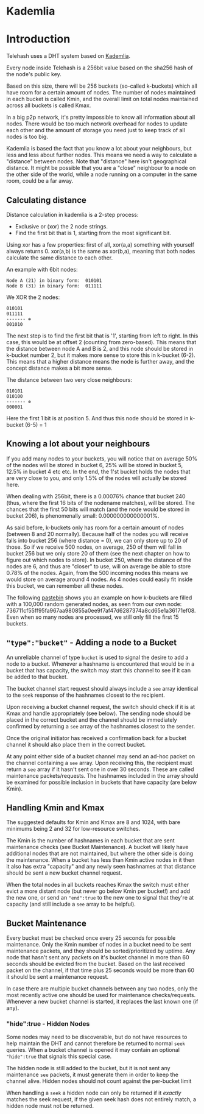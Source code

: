 Kademlia
=================

# Introduction

Telehash uses a DHT system based on [Kademlia][].

Every node inside Telehash is a 256bit value based on the sha256 hash of the node's public key.

Based on this size, there will be 256 buckets (so-called k-buckets) which all have room for a certain amount of nodes. The number of nodes maintained in each bucket is called Kmin, and the overall limit on total nodes maintained across all buckets is called Kmax.

In a big p2p network, it's pretty impossible to know all information about all nodes. There would be too much network
overhead for nodes to update each other and the amount of storage you need just to keep track of all nodes is too big.

Kademlia is based the fact that you know a lot about your neighbours, but less and less about further nodes. This means
we need a way to calculate a "distance" between nodes. Note that "distance" here isn't geographical distance. It might
be possible that you are a "close" neighbour to a node on the other side of the world, while a node running on a computer
in the same room, could be a far away.


## Calculating distance
Distance calculation in kademlia is a 2-step process:


   - Exclusive or (xor) the 2 node strings.
   - Find the first bit that is 1, starting from the most significant bit.

Using xor has a few properties: first of all, xor(a,a) something with yourself always returns 0. xor(a,b) is the same
as xor(b,a), meaning that both nodes calculate the same distance to each other.

An example with 6bit nodes:

    Node A (21) in binary form:  010101
    Node B (31) in binary form:  011111


We XOR the 2 nodes:

    010101
    011111
    ------- ⊕
    001010

The next step is to find the first bit that is '1', starting from left to right. In this case, this would be at offset
2 (counting from zero-based). This means that the distance between node A and B is 2, and this node should be stored in
k-bucket number 2, but it makes more sense to store this in k-bucket (6-2). This means that a higher distance means the
node is further away, and the concept distance makes a bit more sense.

The distance between two very close neighbours:

    010101
    010100
    ------- ⊕
    000001

Here the first 1 bit is at position 5. And thus this node should be stored in k-bucket (6-5) = 1



## Knowing a lot about your neighbours
If you add many nodes to your buckets, you will notice that on average 50% of the nodes will be stored in bucket 6, 25%
will be stored in bucket 5, 12.5% in bucket 4 etc etc. In the end, the 1'st bucket holds the nodes that are very close
to you, and only 1.5% of the nodes will actually be stored here.

When dealing with 256bit, there is a 0.00076% chance that bucket 240 (thus, where the first 16 bits of the nodename
matches), will be stored. The chances that the first 50 bits will match (and the node would be stored in bucket 206),
is phenomenally small: 0.000000000000001%.

As said before, k-buckets only has room for a certain amount of nodes (between 8 and 20 normally). Because half of the
nodes you will receive falls into bucket 256 (where distance = 0), we can only store up to 20 of those. So if we receive
500 nodes, on average, 250 of them will fall in bucket 256 but we only store 20 of them (see the next chapter on how to
figure out which nodes to store). In bucket 250, where the distance of the nodes are 6, and thus are "closer" to use,
will on average be able to store 0.78% of the nodes. Again, from the 500 incoming nodes this means we would store on
average around 4 nodes. As 4 nodes could easily fit inside this bucket, we can remember all these nodes.

The following [pastebin][] shows you an example on how k-buckets are filled with a 100,000
random generated nodes, as seen from our own node: 736711cf55ff95fa967aa980855a0ee9f7af47d6287374a8cd65e1a36171ef08.
Even when so many nodes are processed, we still only fill the first 15 buckets.

## `"type":"bucket"` - Adding a node to a Bucket

An unreliable channel of type `bucket` is used to signal the desire to add a node to a bucket.  Whenever a hashname is encountered that would be in a bucket that has capacity, the switch may start this channel to see if it can be added to that bucket.

The bucket channel start request should always include a `see` array identical to the `seek` response of the hashnames closest to the recipient.

Upon receiving a bucket channel request, the switch should check if it is at Kmax and handle appropriately (see below). The sending node should be placed in the correct bucket and the channel should be immediately confirmed by returning a `see` array of the hashnames closest to the sender.

Once the original initiator has received a confirmation back for a bucket channel it should also place them in the correct bucket.

At any point either side of a bucket channel may send an ad-hoc packet on the channel containing a `see` array.  Upon receiving this, the recipient must return a `see` array if it hasn't sent one in over 30 seconds.  These are called maintenance packets/requests.  The hashnames included in the array should be examined for possible inclusion in buckets that have capacity (are below Kmin).

## Handling Kmin and Kmax

The suggested defaults for Kmin and Kmax are 8 and 1024, with bare minimums being 2 and 32 for low-resource switches. 

The Kmin is the number of hashnames in each bucket that are sent maintenance checks (see Bucket Maintenance). A bucket will likely have additional nodes that are not maintained, but where the other side is doing the maintenance.  When a bucket has less than Kmin active nodes in it then it also has extra "capacity" and any newly seen hashnames at that distance should be sent a new bucket channel request.

When the total nodes in all buckets reaches Kmax the switch must either evict a more distant node (but never go below Kmin per bucket!) and add the new one, or send an `"end":true` to the new one to signal that they're at capacity (and still include a `see` array to be helpful).

## Bucket Maintenance

Every bucket must be checked once every 25 seconds for possible maintenance. Only the Kmin number of nodes in a bucket need to be sent maintenance packets, and they should be sorted/prioritized by uptime.  Any node that hasn't sent any packets on it's bucket channel in more than 60 seconds should be evicted from the bucket. Based on the last received packet on the channel, if that time plus 25 seconds would be more than 60 it should be sent a maintenance request.

In case there are multiple bucket channels between any two nodes, only the most recently active one should be used for maintenance checks/requests.  Whenever a new bucket channel is started, it replaces the last known one (if any).

### "hide":true - Hidden Nodes

Some nodes may need to be discoverable, but do not have resources to help maintain the DHT and cannot therefore be returned to normal `seek` queries.  When a bucket channel is opened it may contain an optional `"hide":true` that signals this special case.

The hidden node is still added to the bucket, but it is not sent any maintenance `see` packets, it must generate them in order to keep the channel alive.  Hidden nodes should not count against the per-bucket limit

When handling a `seek` a hidden node can only be returned if it *exactly* matches the seek request, if the given seek hash does not entirely match, a hidden node must not be returned.


[pastebin]: http://pastebin.com/0mBr3D8V
[kademlia]: https://en.wikipedia.org/wiki/Kademlia
